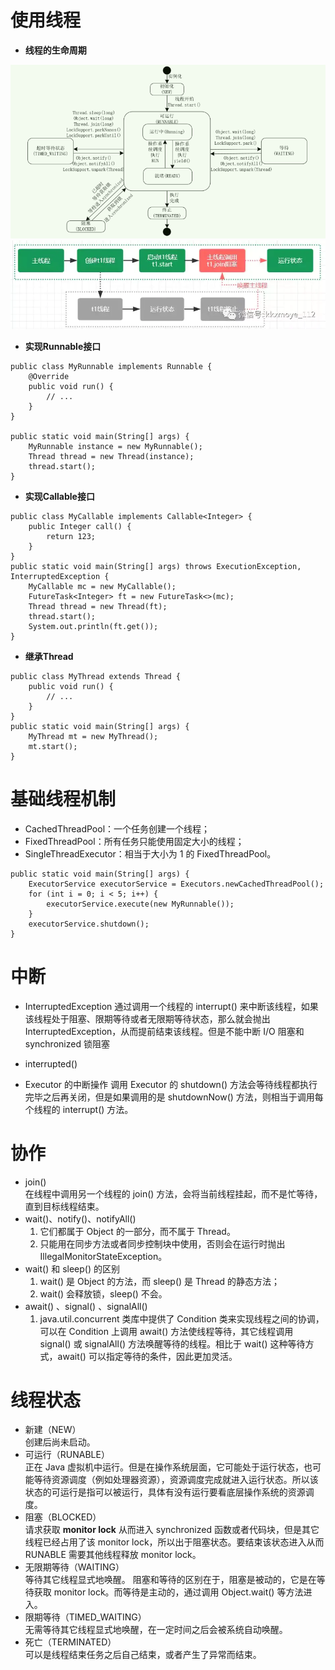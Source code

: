# 使用线程

- **线程的生命周期**
  
![thread-01](./assets/Thread-01.png)
![thread-02](./assets/Thread-02.png)

- **实现Runnable接口**
```
public class MyRunnable implements Runnable {
    @Override
    public void run() {
        // ...
    }
}

public static void main(String[] args) {
    MyRunnable instance = new MyRunnable();
    Thread thread = new Thread(instance);
    thread.start();
}
```

- **实现Callable接口**
```
public class MyCallable implements Callable<Integer> {
    public Integer call() {
        return 123;
    }
}
public static void main(String[] args) throws ExecutionException, InterruptedException {
    MyCallable mc = new MyCallable();
    FutureTask<Integer> ft = new FutureTask<>(mc);
    Thread thread = new Thread(ft);
    thread.start();
    System.out.println(ft.get());
}
```
- **继承Thread**
```
public class MyThread extends Thread {
    public void run() {
        // ...
    }
}
public static void main(String[] args) {
    MyThread mt = new MyThread();
    mt.start();
}
```

# 基础线程机制
- CachedThreadPool：一个任务创建一个线程；
- FixedThreadPool：所有任务只能使用固定大小的线程；
- SingleThreadExecutor：相当于大小为 1 的 FixedThreadPool。

```
public static void main(String[] args) {
    ExecutorService executorService = Executors.newCachedThreadPool();
    for (int i = 0; i < 5; i++) {
        executorService.execute(new MyRunnable());
    }
    executorService.shutdown();
}
```

# 中断
- InterruptedException
  通过调用一个线程的 interrupt() 来中断该线程，如果该线程处于阻塞、限期等待或者无限期等待状态，那么就会抛出 InterruptedException，从而提前结束该线程。但是不能中断 I/O 阻塞和 synchronized 锁阻塞
- interrupted()
  
- Executor 的中断操作
  调用 Executor 的 shutdown() 方法会等待线程都执行完毕之后再关闭，但是如果调用的是 shutdownNow() 方法，则相当于调用每个线程的 interrupt() 方法。

# 协作

- join()  
  在线程中调用另一个线程的 join() 方法，会将当前线程挂起，而不是忙等待，直到目标线程结束。
- wait()、notify()、notifyAll()
  1. 它们都属于 Object 的一部分，而不属于 Thread。
  2. 只能用在同步方法或者同步控制块中使用，否则会在运行时抛出 IllegalMonitorStateException。
- wait() 和 sleep() 的区别
  1. wait() 是 Object 的方法，而 sleep() 是 Thread 的静态方法；
  2. wait() 会释放锁，sleep() 不会。
- await() 、signal() 、signalAll()
  1. java.util.concurrent 类库中提供了 Condition 类来实现线程之间的协调，可以在 Condition 上调用 await() 方法使线程等待，其它线程调用 signal() 或 signalAll() 方法唤醒等待的线程。相比于 wait() 这种等待方式，await() 可以指定等待的条件，因此更加灵活。

# 线程状态
- 新建（NEW）  
   创建后尚未启动。
- 可运行（RUNABLE）  
   正在 Java 虚拟机中运行。但是在操作系统层面，它可能处于运行状态，也可能等待资源调度（例如处理器资源），资源调度完成就进入运行状态。所以该状态的可运行是指可以被运行，具体有没有运行要看底层操作系统的资源调度。
- 阻塞（BLOCKED）  
  请求获取 **monitor lock** 从而进入 synchronized 函数或者代码块，但是其它线程已经占用了该 monitor lock，所以出于阻塞状态。要结束该状态进入从而 RUNABLE 需要其他线程释放 monitor lock。
- 无限期等待（WAITING）  
  等待其它线程显式地唤醒。
  阻塞和等待的区别在于，阻塞是被动的，它是在等待获取 monitor lock。而等待是主动的，通过调用 Object.wait() 等方法进入。
- 限期等待（TIMED_WAITING）  
  无需等待其它线程显式地唤醒，在一定时间之后会被系统自动唤醒。
- 死亡（TERMINATED）  
  可以是线程结束任务之后自己结束，或者产生了异常而结束。
